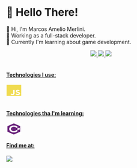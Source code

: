 # 👋 Hello There! 
👋 Hi, I'm Marcos Amelio Merlini. <br>
🔭 Working as a full-stack developer. <br>
🌱 Currently I'm learning about game development. <br>

<div align="center">
  <a href="https://github.com/imarcosmerlini">
  <img height="180em" src="https://github-readme-stats.vercel.app/api?username=imarcosmerlini&show_icons=true&theme=tokyonight&include_all_commits=true&count_private=true"/>
  <img height="180em" src="https://github-readme-stats.vercel.app/api/top-langs/?username=imarcosmerlini&layout=compact&langs_count=7&theme=tokyonight"/>
  <img height="180em" src="https://github-readme-streak-stats.herokuapp.com/?user=imarcosmerlini&theme=tokyonight"/>
</div>

<div style="display: inline_block"><br>
  <h4>Technologies I use:</h4>
  <img align="center" alt="Marcos-Js" height="30" width="40" src="https://raw.githubusercontent.com/devicons/devicon/master/icons/javascript/javascript-plain.svg">
</div> 

<div style="display: inline_block"><br>
  <h4>Technologies tha I'm learning:</h4>
  <img align="center" alt="Marcos-Js" height="30" width="40" src="https://raw.githubusercontent.com/devicons/devicon/master/icons/csharp/csharp-plain.svg">
</div>

<div>
  <h4>Find me at:</h4>
  <a href="https://www.linkedin.com/in/marcosmerlini/" target="_blank"><img src="https://img.shields.io/badge/-LinkedIn-%230077B5?style=for-the-badge&logo=linkedin&logoColor=white" target="_blank"></a>
</div>
